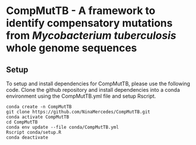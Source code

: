 # CompMutTB - A framework to identify compensatory mutations from *Mycobacterium tuberculosis* whole genome sequences
## Setup
To setup and install dependencies for CompMutTB, please use the following code. Clone the github repository and install dependencies into a conda environment using the CompMutTB.yml file and setup Rscript. 
```
conda create -n CompMutTB
git clone https://github.com/NinaMercedes/CompMutTB.git
conda activate CompMutTB
cd CompMutTB
conda env update --file conda/CompMutTB.yml
Rscript conda/setup.R
conda deactivate
```
